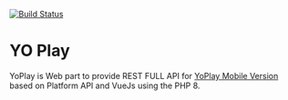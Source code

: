 [![Build Status](https://app.travis-ci.com/OussamaELAMRANI/yoPlayClub.svg?branch=master)](https://app.travis-ci.com/OussamaELAMRANI/yoPlayClub)

# YO Play
YoPlay is Web part to provide REST FULL API for [YoPlay Mobile Version](https://github.com/OussamaELAMRANI/YoPlayMobile) based on Platform API and VueJs using the PHP 8.
